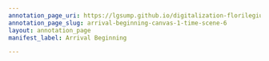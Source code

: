 ```yaml
---
annotation_page_uri: https://lgsump.github.io/digitalization-florilegium/annotations/arrival-beginning-canvas-1-time-scene-6.json
annotation_page_slug: arrival-beginning-canvas-1-time-scene-6
layout: annotation_page
manifest_label: Arrival Beginning

---
```


